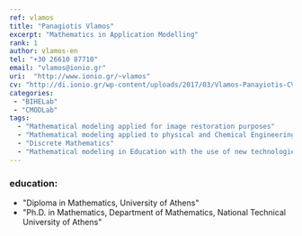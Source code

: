 ```yaml
---
ref: vlamos
title: "Panagiotis Vlamos"
excerpt: "Mathematics in Application Modelling"
rank: 1
author: vlamos-en
tel: "+30 26610 87710"
email: "vlamos@ionio.gr"
uri:  "http://www.ionio.gr/~vlamos"
cv: "http://di.ionio.gr/wp-content/uploads/2017/03/Vlamos-Panayiotis-CV-2016.pdf"
categories:
 - "BIHELab"
 - "CMODLab"
tags:
  - "Mathematical modeling applied for image restoration purposes"
  - "Mathematical modeling applied to physical and Chemical Engineering problems"
  - "Discrete Mathematics"
  - "Mathematical modeling in Education with the use of new technologies"
---
```


### education:
  - "Diploma in Mathematics, University of Athens"
  - "Ph.D. in Mathematics, Department of Mathematics, National Technical University of Athens"

